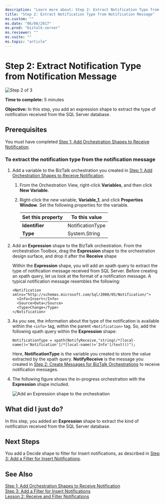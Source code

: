 ```yaml
---
description: "Learn more about: Step 2: Extract Notification Type from Notification Message"
title: "Step 2: Extract Notification Type from Notification Message"
ms.custom: ""
ms.date: "06/08/2017"
ms.prod: "biztalk-server"
ms.reviewer: ""
ms.suite: ""
ms.topic: "article"
---
```

# Step 2: Extract Notification Type from Notification Message
![Step 2 of 3](../../adapters-and-accelerators/adapter-oracle-database/media/step-2of3.gif "Step_2of3")  
  
 **Time to complete:** 5 minutes  
  
 **Objective:** In this step, you add an expression shape to extract the type of notification received from the SQL Server database.  
  
## Prerequisites  
 You must have completed [Step 1: Add Orchestration Shapes to Receive Notification](../../adapters-and-accelerators/adapter-sql/step-1-add-orchestration-shapes-to-receive-notification.md).  
  
### To extract the notification type from the notification message  
  
1.  Add a variable to the BizTalk orchestration you created in [Step 1: Add Orchestration Shapes to Receive Notification](../../adapters-and-accelerators/adapter-sql/step-1-add-orchestration-shapes-to-receive-notification.md).  
  
    1.  From the Orchestration View, right-click **Variables**, and then click **New Variable**.  
  
    2.  Right-click the new variable, **Variable_1**, and click **Properties Window**. Set the following properties for the variable.  
  
        |Set this property|To this value|  
        |-----------------------|-------------------|  
        |**Identifier**|NotificationType|  
        |**Type**|System.String|  
  
2.  Add an **Expression** shape to the BizTalk orchestration. From the orchestration Toolbox, drag the **Expression** shape to the orchestration design surface, and drop it after the **Receive** shape  
  
     Within the **Expression** shape, you will add an xpath query to extract the type of notification message received from SQL Server. Before creating an xpath query, let us look at the format of a notification message. A typical notification message resembles the following:  
  
    ```  
    <Notification xmlns="http://schemas.microsoft.com/Sql/2008/05/Notification/">  
      <Info>Insert</Info>   
      <Source>Data</Source>   
      <Type>Change</Type>   
    </Notification>  
    ```  
  
3.  As you see, the information about the type of the notification is available within the `<info>` tag, within the parent `<Notification>` tag. So, add the following xpath query within the **Expression** shape:  
  
    ```  
    NotificationType = xpath(NotifyReceive,"string(/*[local-name()='Notification']/*[local-name()='Info']/text())");  
    ```  
  
     Here, **NotificationType** is the variable you created to store the value extracted by the xpath query. **NotifyReceive** is the message you created in [Step 2: Create Messages for BizTalk Orchestrations](../../adapters-and-accelerators/adapter-sql/step-2-create-messages-for-biztalk-orchestrations.md) to receive notification messages.  
  
4.  The following figure shows the in-progress orchestration with the **Expression** shape included.  
  
     ![Add an Expression shape to the orchestration](../../adapters-and-accelerators/adapter-sql/media/sql-adap-tut-02-add-expression-orch.gif "sql_adap_tut_02_add_expression_orch")  
  
## What did I just do?  
 In this step, you added an **Expression** shape to extract the kind of notification received from the SQL Server database.  
  
## Next Steps  
 You add a Decide shape to filter for Insert notifications, as described in [Step 3: Add a Filter for Insert Notifications](../../adapters-and-accelerators/adapter-sql/step-3-add-a-filter-for-insert-notifications.md).  
  
## See Also  
 [Step 1: Add Orchestration Shapes to Receive Notification](../../adapters-and-accelerators/adapter-sql/step-1-add-orchestration-shapes-to-receive-notification.md)   
 [Step 3: Add a Filter for Insert Notifications](../../adapters-and-accelerators/adapter-sql/step-3-add-a-filter-for-insert-notifications.md)   
 [Lesson 2: Receive and Filter Notifications](../../adapters-and-accelerators/adapter-sql/lesson-2-receive-and-filter-notifications.md)
